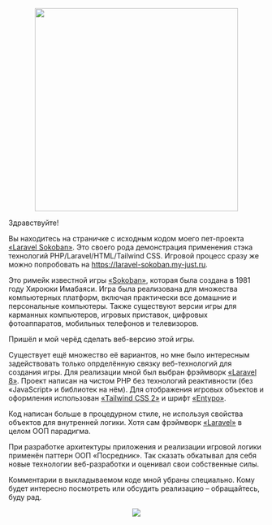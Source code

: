 <p align="center"><a href="https://laravel-sokoban.my-just.ru" target="_blank"><img src="https://laravel-sokoban.my-just.ru/laravel-sokoban-logo-min.jpg" width="400"></a></p>
<p>Здравствуйте!</p>
<p>Вы находитесь на страничке с исходным кодом моего пет-проекта <a href="https://laravel-sokoban.my-just.ru" target="_blank">&laquo;Laravel Sokoban&raquo;</a>.
Это своего рода демонстрация применения стэка технологий PHP/Laravel/HTML/Tailwind CSS.
Игровой процесс сразу же можно попробовать на <a href="https://laravel-sokoban.my-just.ru" target="_blank">https://laravel-sokoban.my-just.ru</a>.</p>
<p>Это римейк известной игры <a href="https://ru.wikipedia.org/wiki/Sokoban" target="_blank">&laquo;Sokoban&raquo;</a>, которая была создана в 1981 году Хироюки Имабаяси. Игра была реализована для множества компьютерных платформ, включая практически все домашние и персональные компьютеры. Также существуют версии игры для карманных компьютеров, игровых приставок, цифровых фотоаппаратов, мобильных телефонов и телевизоров.</p>
<p>Пришёл и мой черёд сделать веб-версию этой игры.</p>
<p>Существует ещё множество её вариантов, но мне было интересным задействовать только опрделённую связку веб-технологий для создания игры. Для реализации мной был выбран фрэймворк <a href="https://laravel.su/docs/8.x/documentation" target="_blank">&laquo;Laravel 8&raquo;</a>. Проект написан на чистом PHP без технологий реактивности (без &laquo;JavaScript&raquo; и библиотек на нём). Для отображения игровых объектов и оформления использован <a href="https://v2.tailwindcss.ru/docs" target="_blank">&laquo;Tailwind CSS 2&raquo;</a> и шрифт <a href="http://www.entypo.com/" target="_blank">&laquo;Entypo&raquo;</a>.</p>
<p>Код написан больше в процедурном стиле, не используя свойства объектов для внутренней логики. Хотя сам фрэймворк <a href="https://laravel.su/docs/8.x/documentation" target="_blank">&laquo;Laravel&raquo;</a> в целом ООП парадигма.</p>
<p>При разработке архитектуры приложения и реализации игровой логики применён паттерн ООП &laquo;Посредник&raquo;. Так сказать обкатывал для себя новые технологии веб-разработки и оценивал свои собственные силы.</p>
<p>Комментарии в выкладываемом коде мной убраны специально. Кому будет интересно посмотреть или обсудить реализацию &ndash; обращайтесь, буду рад.</p>
<p align="center"><a href="https://laravel-sokoban.my-just.ru" target="_blank"><img src="[https://github.com/smel12/laravel-sokoban/blob/main/-%20Screenshots/Sokoban-Screenshot-04.jpg]"></a></p>
